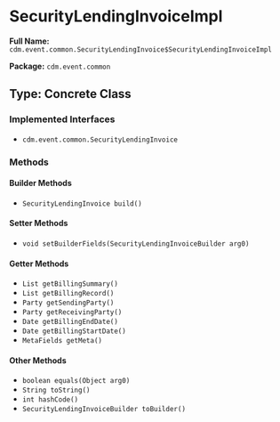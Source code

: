 # SecurityLendingInvoiceImpl

**Full Name:** `cdm.event.common.SecurityLendingInvoice$SecurityLendingInvoiceImpl`

**Package:** `cdm.event.common`

## Type: Concrete Class

### Implemented Interfaces

- `cdm.event.common.SecurityLendingInvoice`

### Methods

#### Builder Methods

- `SecurityLendingInvoice build()`

#### Setter Methods

- `void setBuilderFields(SecurityLendingInvoiceBuilder arg0)`

#### Getter Methods

- `List getBillingSummary()`
- `List getBillingRecord()`
- `Party getSendingParty()`
- `Party getReceivingParty()`
- `Date getBillingEndDate()`
- `Date getBillingStartDate()`
- `MetaFields getMeta()`

#### Other Methods

- `boolean equals(Object arg0)`
- `String toString()`
- `int hashCode()`
- `SecurityLendingInvoiceBuilder toBuilder()`

